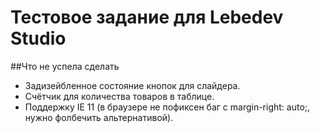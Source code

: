 # Тестовое задание для Lebedev Studio

##Что не успела сделать
* Задизейбленное состояние кнопок для слайдера.
* Счётчик для количества товаров в таблице.
* Поддержку IE 11 (в браузере не пофиксен баг с margin-right: auto;, нужно фолбечить альтернативой).
